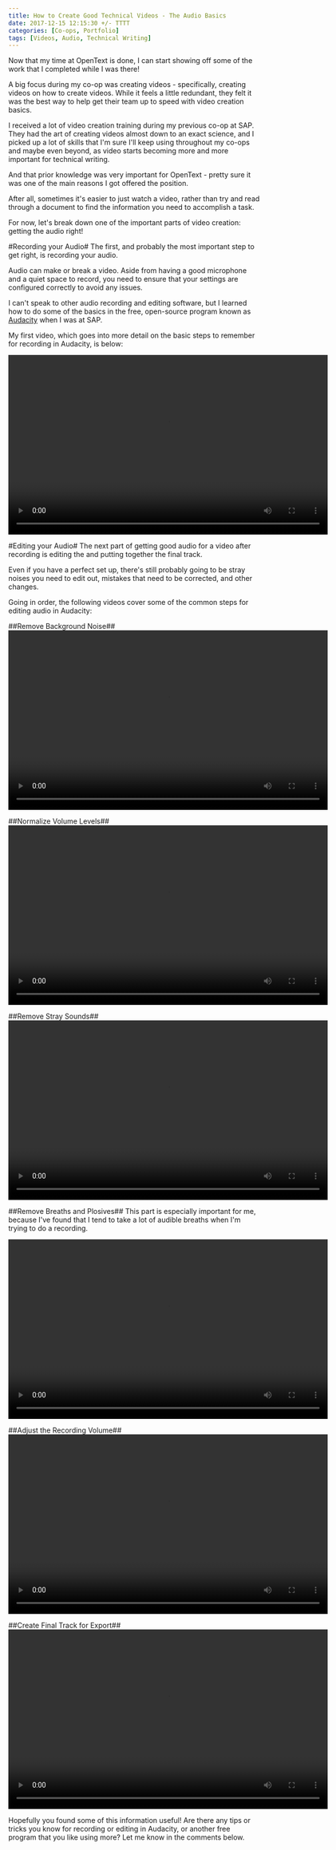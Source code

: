 ```yaml
---
title: How to Create Good Technical Videos - The Audio Basics
date: 2017-12-15 12:15:30 +/- TTTT
categories: [Co-ops, Portfolio]
tags: [Videos, Audio, Technical Writing]
---
```

Now that my time at OpenText is done, I can start showing off some of the work that I completed while I was there!

A big focus during my co-op was creating videos - specifically, creating videos on how to create videos. While it feels a little redundant, they felt it was the best way to help get their team up to speed with video creation basics.

I received a lot of video creation training during my previous co-op at SAP. They had the art of creating videos almost down to an exact science, and I picked up a lot of skills that I'm sure I'll keep using throughout my co-ops and maybe even beyond, as video starts becoming more and more important for technical writing.

And that prior knowledge was very important for OpenText - pretty sure it was one of the main reasons I got offered the position.

After all, sometimes it's easier to just watch a video, rather than try and read through a document to find the information you need to accomplish a task.

For now, let's break down one of the important parts of video creation: getting the audio right!

#Recording your Audio#
The first, and probably the most important step to get right, is recording your audio.

Audio can make or break a video. Aside from having a good microphone and a quiet space to record, you need to ensure that your settings are configured correctly to avoid any issues.

I can't speak to other audio recording and editing software, but I learned how to do some of the basics in the free, open-source program known as [Audacity](https://www.audacityteam.org/) when I was at SAP.

My first video, which goes into more detail on the basic steps to remember for recording in Audacity, is below:

<video controls="controls" width="640" height="360">
  <source src="../assets/Video/Video/1. Record Your Audio in Audacity.mp4" type="video/mp4"/>
  Your browser does not support the video format available.
</video>

#Editing your Audio#
The next part of getting good audio for a video after recording is editing the and putting together the final track.

Even if you have a perfect set up, there's still probably going to be stray noises you need to edit out, mistakes that need to be corrected, and other changes.

Going in order, the following videos cover some of the common steps for editing audio in Audacity:

##Remove Background Noise##
<video controls="controls" width="640" height="360">
  <source src="Video/2.1 Remove Background Noise.mp4" type="video/mp4"/>
  Your browser does not support the video format available.
</video>

##Normalize Volume Levels##
<video controls="controls" width="640" height="360">
  <source src="Video/2.2 Normalize Volume Levels.mp4" type="video/mp4"/>
  Your browser does not support the video format available.
</video>

##Remove Stray Sounds##
<video controls="controls" width="640" height="360">
  <source src="Video/2.3 Remove Stray Sounds.mp4" type="video/mp4"/>
  Your browser does not support the video format available.
</video>

##Remove Breaths and Plosives##
This part is especially important for me, because I've found that I tend to take a lot of audible breaths when I'm trying to do a recording.

<video controls="controls" width="640" height="360">
  <source src="Video/2.4 Remove Breaths and Plosives.mp4" type="video/mp4"/>
  Your browser does not support the video format available.
</video>

##Adjust the Recording Volume##
<video controls="controls" width="640" height="360">
  <source src="Video/2.5 Adjust the Recording Volume.mp4" type="video/mp4"/>
  Your browser does not support the video format available.
</video>

##Create Final Track for Export##
<video controls="controls" width="640" height="360">
  <source src="Video/2.6 Create Final Track for Export.mp4" type="video/mp4"/>
  Your browser does not support the video format available.
</video>


Hopefully you found some of this information useful! Are there any tips or tricks you know for recording or editing in Audacity, or another free program that you like using more? Let me know in the comments below. 
